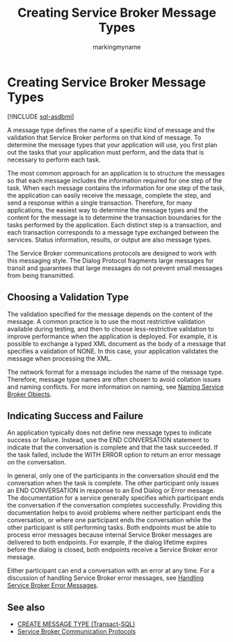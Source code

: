 ﻿---
title: Creating Service Broker Message Types
description: "A message type defines the name of a specific kind of message and the validation that Service Broker performs on that kind of message."
ms.prod: sql
ms.technology: configuration
ms.topic: conceptual
author: markingmyname
ms.author: maghan
ms.reviewer: mikeray
ms.date: "03/30/2022"
---

# Creating Service Broker Message Types

[!INCLUDE [sql-asdbmi](../../includes/applies-to-version/sql-asdbmi.md)]

A message type defines the name of a specific kind of message and the validation that Service Broker performs on that kind of message. To determine the message types that your application will use, you first plan out the tasks that your application must perform, and the data that is necessary to perform each task.

The most common approach for an application is to structure the messages so that each message includes the information required for one step of the task. When each message contains the information for one step of the task, the application can easily receive the message, complete the step, and send a response within a single transaction. Therefore, for many applications, the easiest way to determine the message types and the content for the message is to determine the transaction boundaries for the tasks performed by the application. Each distinct step is a transaction, and each transaction corresponds to a message type exchanged between the services. Status information, results, or output are also message types.

The Service Broker communications protocols are designed to work with this messaging style. The Dialog Protocol fragments large messages for transit and guarantees that large messages do not prevent small messages from being transmitted.

## Choosing a Validation Type

The validation specified for the message depends on the content of the message. A common practice is to use the most restrictive validation available during testing, and then to choose less-restrictive validation to improve performance when the application is deployed. For example, it is possible to exchange a typed XML document as the body of a message that specifies a validation of NONE. In this case, your application validates the message when processing the XML.

The network format for a message includes the name of the message type. Therefore, message type names are often chosen to avoid collation issues and naming conflicts. For more information on naming, see [Naming Service Broker Objects](naming-service-broker-objects.md).

## Indicating Success and Failure

An application typically does not define new message types to indicate success or failure. Instead, use the END CONVERSATION statement to indicate that the conversation is complete and that the task succeeded. If the task failed, include the WITH ERROR option to return an error message on the conversation.

In general, only one of the participants in the conversation should end the conversation when the task is complete. The other participant only issues an END CONVERSATION in response to an End Dialog or Error message. The documentation for a service generally specifies which participant ends the conversation if the conversation completes successfully. Providing this documentation helps to avoid problems where neither participant ends the conversation, or where one participant ends the conversation while the other participant is still performing tasks. Both endpoints must be able to process error messages because internal Service Broker messages are delivered to both endpoints. For example, if the dialog lifetime expires before the dialog is closed, both endpoints receive a Service Broker error message.

Either participant can end a conversation with an error at any time. For a discussion of handling Service Broker error messages, see [Handling Service Broker Error Messages](handling-service-broker-error-messages.md).

## See also

- [CREATE MESSAGE TYPE (Transact-SQL)](../../t-sql/statements/create-message-type-transact-sql.md)
- [Service Broker Communication Protocols](service-broker-communication-protocols.md)